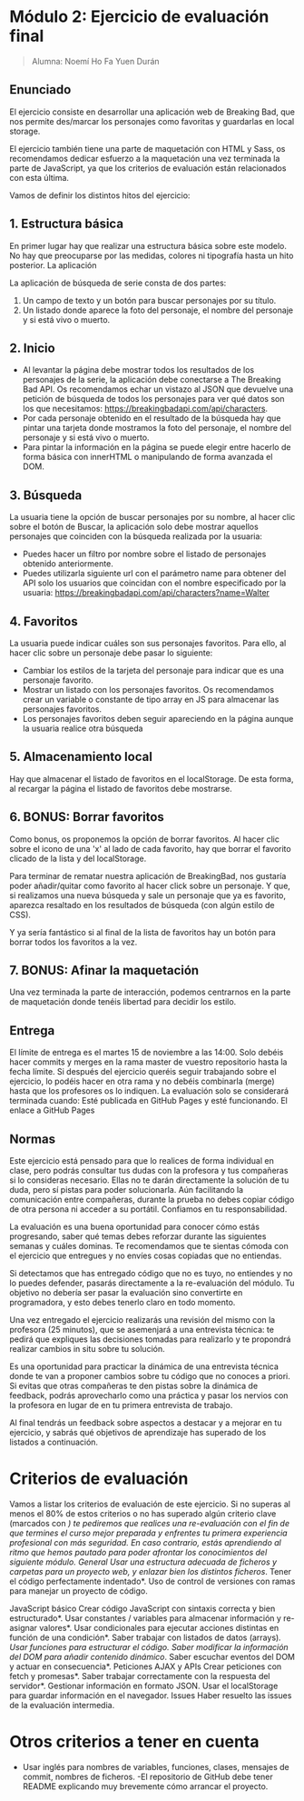 # Módulo 2: Ejercicio de evaluación final

> Alumna: Noemí Ho Fa Yuen Durán

## Enunciado

El ejercicio consiste en desarrollar una aplicación web de Breaking Bad, que nos permite des/marcar los
personajes como favoritas y guardarlas en local storage.

El ejercicio también tiene una parte de maquetación con HTML y Sass, os recomendamos dedicar esfuerzo
a la maquetación una vez terminada la parte de JavaScript, ya que los criterios de evaluación están
relacionados con esta última.

Vamos de definir los distintos hitos del ejercicio:

## 1. Estructura básica

En primer lugar hay que realizar una estructura básica sobre este modelo. No hay que preocuparse por las
medidas, colores ni tipografía hasta un hito posterior.
La aplicación

La aplicación de búsqueda de serie consta de dos partes:

1.  Un campo de texto y un botón para buscar personajes por su título.
2.  Un listado donde aparece la foto del personaje, el nombre del personaje y si está vivo o muerto.

## 2. Inicio

- Al levantar la página debe mostrar todos los resultados de los personajes de la serie, la aplicación
  debe conectarse a The Breaking Bad API. Os recomendamos echar un vistazo al JSON que devuelve
  una petición de búsqueda de todos los personajes para ver qué datos son los que necesitamos:
  https://breakingbadapi.com/api/characters.
- Por cada personaje obtenido en el resultado de la búsqueda hay que pintar una tarjeta donde
  mostramos la foto del personaje, el nombre del personaje y si está vivo o muerto.
- Para pintar la información en la página se puede elegir entre hacerlo de forma básica con innerHTML
  o manipulando de forma avanzada el DOM.

## 3. Búsqueda

La usuaria tiene la opción de buscar personajes por su nombre, al hacer clic sobre el botón de Buscar, la
aplicación solo debe mostrar aquellos personajes que coinciden con la búsqueda realizada por la usuaria:

- Puedes hacer un filtro por nombre sobre el listado de personajes obtenido anteriormente.
- Puedes utilizarla siguiente url con el parámetro name para obtener del API solo los usuarios que
  coincidan con el nombre especificado por la usuaria: https://breakingbadapi.com/api/characters?name=Walter

## 4. Favoritos

La usuaria puede indicar cuáles son sus personajes favoritos. Para ello, al hacer clic sobre un personaje
debe pasar lo siguiente:

- Cambiar los estilos de la tarjeta del personaje para indicar que es una personaje favorito.
- Mostrar un listado con los personajes favoritos. Os recomendamos crear un variable o constante de
  tipo array en JS para almacenar las personajes favoritos.
- Los personajes favoritos deben seguir apareciendo en la página aunque la usuaria realice otra
  búsqueda

## 5. Almacenamiento local

Hay que almacenar el listado de favoritos en el localStorage. De esta forma, al recargar la página el listado
de favoritos debe mostrarse.

## 6. BONUS: Borrar favoritos

Como bonus, os proponemos la opción de borrar favoritos. Al hacer clic sobre el icono de una 'x' al lado de
cada favorito, hay que borrar el favorito clicado de la lista y del localStorage.

Para terminar de rematar nuestra aplicación de BreakingBad, nos gustaría poder añadir/quitar como favorito
al hacer click sobre un personaje. Y que, si realizamos una nueva búsqueda y sale un personaje que ya es
favorito, aparezca resaltado en los resultados de búsqueda (con algún estilo de CSS).

Y ya sería fantástico si al final de la lista de favoritos hay un botón para borrar todos los favoritos a la vez.

## 7. BONUS: Afinar la maquetación

Una vez terminada la parte de interacción, podemos centrarnos en la parte de maquetación donde tenéis
libertad para decidir los estilo.

## Entrega

El límite de entrega es el martes 15 de noviembre a las 14:00.
Solo debéis hacer commits y merges en la rama master de vuestro repositorio hasta la fecha límite. Si
después del ejercicio queréis seguir trabajando sobre el ejercicio, lo podéis hacer en otra rama y no debéis combinarla (merge) hasta que los profesores os lo indiquen. La evaluación solo se considerará terminada cuando: Esté publicada en GitHub Pages y esté funcionando. El enlace a GitHub Pages

## Normas

Este ejercicio está pensado para que lo realices de forma individual en clase, pero podrás consultar tus
dudas con la profesora y tus compañeras si lo consideras necesario. Ellas no te darán directamente la
solución de tu duda, pero sí pistas para poder solucionarla. Aún facilitando la comunicación entre
compañeras, durante la prueba no debes copiar código de otra persona ni acceder a su portátil. Confiamos
en tu responsabilidad.

La evaluación es una buena oportunidad para conocer cómo estás progresando, saber qué temas debes
reforzar durante las siguientes semanas y cuáles dominas. Te recomendamos que te sientas cómoda con el
ejercicio que entregues y no envíes cosas copiadas que no entiendas.

Si detectamos que has entregado código que no es tuyo, no entiendes y no lo puedes defender, pasarás
directamente a la re-evaluación del módulo. Tu objetivo no debería ser pasar la evaluación sino convertirte
en programadora, y esto debes tenerlo claro en todo momento.

Una vez entregado el ejercicio realizarás una revisión del mismo con la profesora (25 minutos), que se
asemenjará a una entrevista técnica: te pedirá que expliques las decisiones tomadas para realizarlo y te
propondrá realizar cambios in situ sobre tu solución.

Es una oportunidad para practicar la dinámica de una entrevista técnica donde te van a proponer cambios
sobre tu código que no conoces a priori. Si evitas que otras compañeras te den pistas sobre la dinámica de
feedback, podrás aprovecharlo como una práctica y pasar los nervios con la profesora en lugar de en tu
primera entrevista de trabajo.

Al final tendrás un feedback sobre aspectos a destacar y a mejorar en tu ejercicio, y sabrás qué objetivos
de aprendizaje has superado de los listados a continuación.

# Criterios de evaluación

Vamos a listar los criterios de evaluación de este ejercicio. Si no superas al menos el 80% de estos criterios
o no has superado algún criterio clave (marcados con _) te pediremos que realices una re-evaluación con el
fin de que termines el curso mejor preparada y enfrentes tu primera experiencia profesional con más
seguridad. En caso contrario, estás aprendiendo al ritmo que hemos pautado para poder afrontar los
conocimientos del siguiente módulo.
General
Usar una estructura adecuada de ficheros y carpetas para un proyecto web, y enlazar bien los
distintos ficheros_.
Tener el código perfectamente indentado\*.
Uso de control de versiones con ramas para manejar un proyecto de código.

JavaScript básico
Crear código JavaScript con sintaxis correcta y bien estructurado*.
Usar constantes / variables para almacenar información y re-asignar valores*.
Usar condicionales para ejecutar acciones distintas en función de una condición*.
Saber trabajar con listados de datos (arrays)*.
Usar funciones para estructurar el código.
Saber modificar la información del DOM para añadir contenido dinámico*.
Saber escuchar eventos del DOM y actuar en consecuencia*.
Peticiones AJAX y APIs
Crear peticiones con fetch y promesas*.
Saber trabajar correctamente con la respuesta del servidor*.
Gestionar información en formato JSON.
Usar el localStorage para guardar información en el navegador.
Issues
Haber resuelto las issues de la evaluación intermedia.

# Otros criterios a tener en cuenta

- Usar inglés para nombres de variables, funciones, clases, mensajes de commit, nombres de ficheros.
  -El repositorio de GitHub debe tener README explicando muy brevemente cómo arrancar el proyecto.
